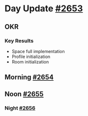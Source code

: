 # Day Update [#2653](https://github.com/sentrei/sentrei/issues/2653)

## OKR

### Key Results

- Space full implementation
- Profile initialization
- Room initialization

## Morning [#2654](https://github.com/sentrei/sentrei/issues/2654)

## Noon [#2655](https://github.com/sentrei/sentrei/issues/2655)

### Night [#2656](https://github.com/sentrei/sentrei/issues/2656)
